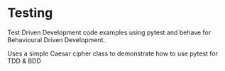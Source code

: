 # Testing

Test Driven Development code examples using pytest and behave for Behavioural Driven Development.

Uses a simple Caesar cipher class to demonstrate how to use pytest for TDD & BDD



